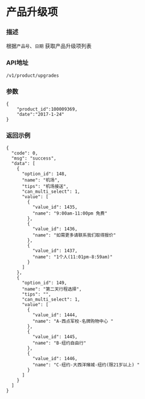 # 产品升级项

### 描述

根据`产品号`、`日期` 获取产品升级项列表


### API地址

    /v1/product/upgrades

### 参数

	{
		"product_id":100009369,
		"date":"2017-1-24"
	}



### 返回示例

	{
	  "code": 0,
	  "msg": "success",
	  "data": [
	    {
	      "option_id": 148,
	      "name": "机场",
	      "tips": "机场接送",
	      "can_multi_select": 1,
	      "value": [
	        {
	          "value_id": 1435,
	          "name": "9:00am-11:00pm 免费"
	        },
	        {
	          "value_id": 1436,
	          "name": "如需更多请联系我们取得报价"
	        },
	        {
	          "value_id": 1437,
	          "name": "1个人(11:01pm-8:59am)"
	        }
	      ]
	    },
	    {
	      "option_id": 149,
	      "name": "第二天行程选择",
	      "tips": "",
	      "can_multi_select": 1,
	      "value": [
	        {
	          "value_id": 1444,
	          "name": "A-西点军校-名牌购物中心 "
	        },
	        {
	          "value_id": 1445,
	          "name": "B-纽约自由行"
	        },
	        {
	          "value_id": 1446,
	          "name": "C-纽约-大西洋赌城-纽约(限21岁以上) "
	        }
	      ]
	    }
	  ]
	}